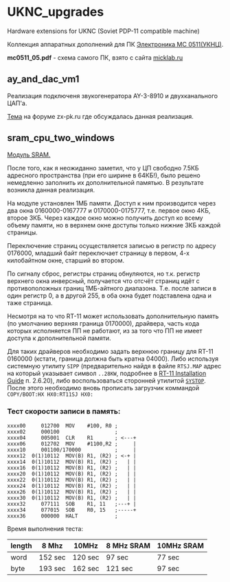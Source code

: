 # UKNC_upgrades
Hardware extensions for UKNC (Soviet PDP-11 compatible machine)

Коллекция аппаратных дополнений для ПК [Электроника МС 0511(УКНЦ)](https://ru.wikipedia.org/wiki/%D0%AD%D0%BB%D0%B5%D0%BA%D1%82%D1%80%D0%BE%D0%BD%D0%B8%D0%BA%D0%B0_%D0%9C%D0%A1_0511).

**mc0511_05.pdf** - схема самого ПК, взято с сайта [micklab.ru](http://micklab.ru/MC0511.htm)

## ay_and_dac_vm1
Реализация подключеня звукогенератора AY-3-8910 и двухканального ЦАП'а.

[Тема](http://zx-pk.ru/threads/29020-zvukovoj-kontroller-dlya-uknts.html) на форуме zx-pk.ru где обсуждалась данная реализация.
## sram_cpu_two_windows
[Модуль SRAM.](https://zx-pk.ru/threads/29492-alternativnyj-form-faktor-dlya-uknts-rasshirenie/)

После того, как я неожиданно заметил, что у ЦП свободно 7.5КБ адресного пространства (при его ширине в 64КБ!), было решено немедленно заполнить их дополнительной памятью. В результате возникла данная реализация.

На модуле установлен 1МБ памяти. Доступ к ним производится через два окна 0160000-0167777 и 0170000-0175777, т.е. первое окно 4КБ, второе 3КБ. Через каждое окно можно получить доступ ко всему объему памяти, но в верхнем окне доступы только нижние 3КБ каждой страницы.

Переключение страниц осуществляется записью в регистр по адресу 0176000, младший байт переключает страницу в первом, 4-х килобайтном окне, старший во втором.

По сигналу сброс, регистры страниц обнуляются, но т.к. регистр верхнего окна инверсный, получается что отсчёт страниц идёт с противоположных границ 1МБ-айтного диапазона. Т.е. после записи в один регистр 0, а в другой 255, в оба окна будет подставлена одна и таже страница.

Несмотря на то что RT-11 может использовать дополнительную память (по умолчанию верхняя граница 0170000), драйвера, часть кода которых исполняется ПП не работают, из за того что ПП не имеет доступа к дополнительной памяти.

Для таких драйверов необходимо задать верхнюю границу для RT-11 0160000 (кстати, граница должна быть кратна 04000).
Либо используя системную утилиту `SIPP` (предварительно найдя в файле `RTSJ.MAP` адрес на который указывает символ `..28KW`, подробнее в [RT-11 Installation Guide](http://bitsavers.informatik.uni-stuttgart.de/pdf/dec/pdp11/rt11/v5.6_Aug91/AA-H376F-TC_RT-11_Installation_Guide_Aug91.pdf) п. 2.6.20), либо воспользоваться сторонней утилитой [`SYSTOP`](https://zx-pk.ru/threads/10718-soft-dlya-dvk-pdp11.html?p=932386&viewfull=1#post932386). После этого необходимо вновь прописать загрузчик коммандой `COPY/BOOT:HX HX0:RT11SJ HX0:`

### Тест скорости записи в память:
```
xxxx00     012700  MOV    #100, R0 ;
xxxx02     000100                  ;
xxxx04     005001  CLR    R1       ; <---+
xxxx06     012702  MOV    #1100,R2 ;     |
xxxx10     001100/170000           ;     |
xxxx12  0(1)10112  MOV(B) R1, (R2) ; <-+ |
xxxx14  0(1)10112  MOV(B) R1, (R2) ;   | |
xxxx16  0(1)10112  MOV(B) R1, (R2) ;   | |
xxxx20  0(1)10112  MOV(B) R1, (R2) ;   | |
xxxx22  0(1)10112  MOV(B) R1, (R2) ;   | |
xxxx24  0(1)10112  MOV(B) R1, (R2) ;   | |
xxxx26  0(1)10112  MOV(B) R1, (R2) ;   | |
xxxx30  0(1)10112  MOV(B) R1, (R2) ;   | |
xxxx32     077111  SOB    R1, 11   ;---+ |
xxxx34     077015  SOB    R0, 15   ;-----+
xxxx36     000000  HALT            ;
```
Время выполнения теста:

length |  8 Mhz  |   10MHz   |8 MHz SRAM| 10MHz SRAM
-------|---------|-----------|---------|-----------
word   | 152 sec | 120 sec   | 97 sec  | 77 sec
byte   | 193 sec | 162 sec   | 121 sec | 97 sec
